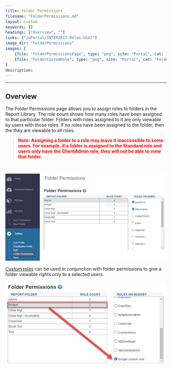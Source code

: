 ```yaml
---
title: Folder Permissions
filename: "FolderPermissions.md"
layout: custom
keywords: []
headings: ["Overview", ""]
links: ["/wPortal/INTERJECT-Roles.html"]
image_dir: "FolderPermissions"
images: [
    {file: "FolderPermissionsPage", type: "png", site: "Portal", cat: "Folder permissions", sub: "", report: "", ribbon: "", config: ""},
    {file: "FolderCustomRole", type: "png", site: "Portal", cat: "Folder permissions", sub: "", report: "", ribbon: "", config: ""}
]
description: 
---
```

* * *

## Overview

The Folder Permissions page allows you to assign roles to folders in the Report Library. The role count shows how many roles have been assigned to that particular folder. Folders with roles assigned to it are only viewable by users with those roles. If no roles have been assigned to the folder, then the they are viewable to all roles.

<blockquote class=highlight_note>
<b style='color:red;'><strong>Note: Assigning a folder to a role may leave it inaccessible to some users. For example, if a folder is assigned to the Standard role and users only have the ClientAdmin role, they will not be able to view that folder.</strong></b>
</blockquote>
<br>


![](/images/FolderPermissions/FolderPermissionsPage.png)
<br>

[Custom roles](/wPortal/Roles.md#custom-roles) can be used in conjunction with folder permissions to give a folder viewable rights only to a selected users.

![](/images/FolderPermissions/FolderCustomRole.png)
<br>

